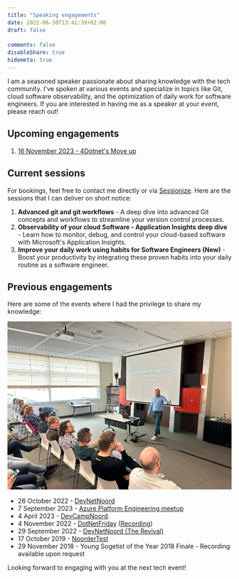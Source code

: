 ```yaml
---
title: "Speaking engagements"
date: 2022-06-30T13:41:39+02:00
draft: false

comments: false
disableShare: true
hidemeta: true
---
```


I am a seasoned speaker passionate about sharing knowledge with the tech community. I've spoken at various events and specialize in topics like Git, cloud software observability, and the optimization of daily work for software engineers. If you are interested in having me as a speaker at your event, please reach out!

## Upcoming engagements

1. [16 November 2023 - 4Dotnet's Move up](https://www.4dotnet.nl/move-up-with-4dotnet-16-november-2023)

## Current sessions

For bookings, feel free to contact me directly or via [Sessionize](https://sessionize.com/mart-de-graaf/). Here are the sessions that I can deliver on short notice:

1. **Advanced git and git workflows** - A deep dive into advanced Git concepts and workflows to streamline your version control processes.
1. **Observability of your cloud Software - Application Insights deep dive** - Learn how to monitor, debug, and control your cloud-based software with Microsoft's Application Insights.
1. **Improve your daily work using habits for Software Engineers (New)** - Boost your productivity by integrating these proven habits into your daily routine as a software engineer.

## Previous engagements

Here are some of the events where I had the privilege to share my knowledge:

![DevCampNoord](/images/devCampNoord.jpg#right "DevCampNoord")

- 26 October 2022 - [DevNetNoord](https://devnetnoord.nl/)
- 7 September 2023 - [Azure Platform Engineering meetup](https://www.meetup.com/azure-platform-engineering/events/292450345/)
- 4 April 2023 - [DevCampNoord](https://devnetnoord.nl/).
- 4 November 2022 - [DotNetFriday](https://www.dotnetfriday.nl) ([Recording](https://www.youtube.com/watch?v=_xgN-NAPZXo))
- 29 September 2022 - [DevNetNoord (The Revival)](https://devnetnoord.nl/)
- 17 October 2019 - [NoorderTest](https://noordertest.nl/)
- 29 November 2018 - Young Sogetist of the Year 2018 Finale - Recording available upon request

Looking forward to engaging with you at the next tech event!
